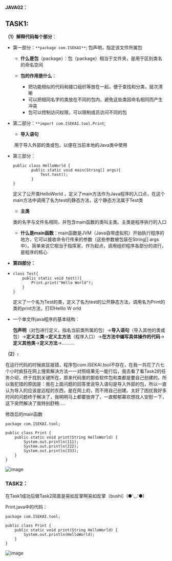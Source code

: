 #### JAVA02：

## TASK1:

**（1）解释代码每个部分**：

- 第一部分：```**package com.ISEKAI**```;    包声明，指定该文件所属包

  - **什么是包**（package）：包（package）相当于文件夹，是用于区别类名的命名空间

  - **包的作用是什么**：
    - 把功能相似的代码和接口组织等放在一起，便于查找和分类，层次清晰
    - 可以把相同名字的类放在不同的包内，避免这些类因命名相同而产生冲突
    - 包可以控制访问权限，可以限制成员访问不同的包

- 第二部分：```**import com.ISEKAI.tool.Print```;    

  - **导入语句**

  ​       用于导入外部的类或包，以便在当前本地的Java类中使用

- 第三部分：

  ```
  public class HelloWorld {
          public static void main(String[] args){
              Test.test();
          }
  }
  ```

  定义了公开类HelloWorld ，定义了main方法作为Java程序的入口点，在这个main方法中调用了名为test的静态方法，这个静态方法属于Test类

  - **主类**

  类的名字与文件名相同，并包含main函数的类叫主类。主类是程序执行的入口

  - **什么是main函数**：main函数是JVM（Java自带虚拟机）开始执行程序的地方，它可以接收命令行传来的参数（这些参数被包装在String[] args中）。简单来说它相当于指挥家，作为起点，调用组织程序各部分的进行，是程序的核心

- **第四部分：** 

- ```
  class Test{
      public static void test(){
          Print.print("Hello World");
      }
  }
  ```

  定义了一个名为Test的类，定义了名为test的公开静态方法，调用名为Print的类的print方法，打印Helllo W orld

- 一个单文件java程序的基本结构：

  **包声明**（对包进行定义，指名当前类所属的包）→**导入语句**（导入其他的类或包）→**定义主类**→**定义主方法**（程序入口）→**在方法中编写具体操作的代码**→**定义其他类**→**定义方法**→..........

**（2）:**

在运行代码的时候疯狂报错，程序包com.ISEKAI.tool不存在，在我一共花了六七个小时疯狂在网上搜索解决方法一一对照结果无一能行后，我去看了看Task2的任务介绍，终于找到关键所在，原来代码里的那些软件包和类都是要自己创建的。所以我犯错的原因是：我在上面问题的回答里说导入语句是导入外部的包，所以一直认为导入的应该是远程的东西，是在网上的，而不用自己创建。太好了困扰我好多时间的问题终于解决了，我明明马上都要放弃了，一直郁郁寡欢想找人安慰一下，这下突然解决了我特别舒畅.....

修改后的main函数

``` 
package com.ISEKAI.tool;

public class Print {
    public static void print(String HelloWorld) {
        System.out.println(111);
        System.out.println(222);
        System.out.println(333);
    }
}
```

![image](https://github.com/user-attachments/assets/3db66fdf-e408-4b87-9df3-ee87e762bb92)


### TASK2：

在Task1成功后做Task2简直是易如反掌啊易如反掌（bushi）(●'◡'●)



Print.java中的代码：

``` 
package com.ISEKAI.tool;

public class Print {
    public static void print(String HelloWorld) {
        System.out.println(HelloWorld);
    }
}

```

![image](https://github.com/user-attachments/assets/61d68927-6fb4-4e1f-9991-942799b9a284)


